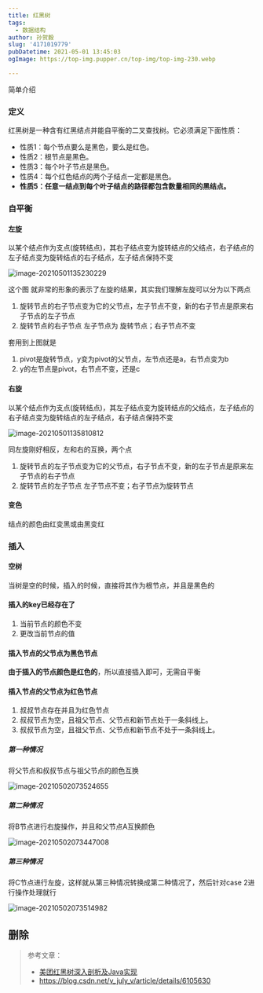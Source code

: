 ```yaml
---
title: 红黑树
tags:
  - 数据结构
author: 孙贺毅
slug: '4171019779'
pubDatetime: 2021-05-01 13:45:03
ogImage: https://top-img.pupper.cn/top-img/top-img-230.webp

---
```

简单介绍

<!-- more -->

### 定义

红黑树是一种含有红黑结点并能自平衡的二叉查找树。它必须满足下面性质：

- 性质1：每个节点要么是黑色，要么是红色。
- 性质2：根节点是黑色。
- 性质3：每个叶子节点是黑色。
- 性质4：每个红色结点的两个子结点一定都是黑色。
- **性质5：任意一结点到每个叶子结点的路径都包含数量相同的黑结点。**

### 自平衡

#### 左旋

以某个结点作为支点(旋转结点)，其右子结点变为旋转结点的父结点，右子结点的左子结点变为旋转结点的右子结点，左子结点保持不变

![image-20210501135230229](https://gitee.com/flow_disaster/blog-map-bed/raw/master/img/image-20210501135230229.png)

这个图 就非常的形象的表示了左旋的结果，其实我们理解左旋可以分为以下两点

1. 旋转节点的右子节点变为它的父节点，左子节点不变，新的右子节点是原来右子节点的左子节点
2. 旋转节点的右子节点  左子节点为 旋转节点；右子节点不变

套用到上图就是

1. pivot是旋转节点，y变为pivot的父节点，左节点还是a，右节点变为b
2. y的左节点是pivot，右节点不变，还是c

#### 右旋

以某个结点作为支点(旋转结点)，其左子结点变为旋转结点的父结点，左子结点的右子结点变为旋转结点的左子结点，右子结点保持不变

![image-20210501135810812](https://gitee.com/flow_disaster/blog-map-bed/raw/master/img/image-20210501135810812.png)

同左旋刚好相反，左和右的互换，两个点

1. 旋转节点的左子节点变为它的父节点，右子节点不变，新的左子节点是原来左子节点的右子节点
2. 旋转节点的左子节点  左子节点不变；右子节点为旋转节点

#### 变色

结点的颜色由红变黑或由黑变红

### 插入

#### 空树

当树是空的时候，插入的时候，直接将其作为根节点，并且是黑色的

#### 插入的key已经存在了

1. 当前节点的颜色不变
2. 更改当前节点的值

#### 插入节点的父节点为黑色节点

**由于插入的节点颜色是红色的**，所以直接插入即可，无需自平衡

#### 插入节点的父节点为红色节点

1. 叔叔节点存在并且为红色节点
2. 叔叔节点为空，且祖父节点、父节点和新节点处于一条斜线上。
3. 叔叔节点为空，且祖父节点、父节点和新节点不处于一条斜线上。

##### 第一种情况

将父节点和叔叔节点与祖父节点的颜色互换

![image-20210502073524655](https://gitee.com/flow_disaster/blog-map-bed/raw/master/img/image-20210502073524655.png)

##### 第二种情况

将B节点进行右旋操作，并且和父节点A互换颜色

![image-20210502073447008](https://gitee.com/flow_disaster/blog-map-bed/raw/master/img/image-20210502073447008.png)

##### 第三种情况

将C节点进行左旋，这样就从第三种情况转换成第二种情况了，然后针对case 2进行操作处理就行

![image-20210502073514982](https://gitee.com/flow_disaster/blog-map-bed/raw/master/img/image-20210502073514982.png)



## 删除



> 参考文章：
>
> - [美团红黑树深入剖析及Java实现](https://tech.meituan.com/2016/12/02/redblack-tree.html)
> - https://blog.csdn.net/v_july_v/article/details/6105630